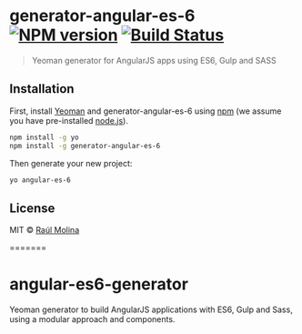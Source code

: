 # generator-angular-es-6 [![NPM version][npm-image]][npm-url] [![Build Status][travis-image]][travis-url]
> Yeoman generator for AngularJS apps using ES6, Gulp and SASS

## Installation

First, install [Yeoman](http://yeoman.io) and generator-angular-es-6 using [npm](https://www.npmjs.com/) (we assume you have pre-installed [node.js](https://nodejs.org/)).

```bash
npm install -g yo
npm install -g generator-angular-es-6
```

Then generate your new project:

```bash
yo angular-es-6
```

## License

MIT © [Raúl Molina](https://github.com/Raulios)


[npm-image]: https://badge.fury.io/js/generator-angular-es-6.svg
[npm-url]: https://npmjs.org/package/generator-angular-es-6
[travis-image]: https://travis-ci.org/Raulios/angular-es6-generator.svg?branch=master
[travis-url]: https://travis-ci.org/Raulios/angular-es6-generator
[daviddm-image]: https://david-dm.org/Raulios/angular-es6-generator.svg?theme=shields.io
[daviddm-url]: https://david-dm.org/Raulios/angular-es6-generator
=======
# angular-es6-generator
Yeoman generator to build AngularJS applications with ES6, Gulp and Sass, using a modular approach and components.
